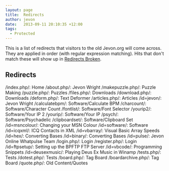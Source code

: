 ```yaml
---
layout: page
title:  Redirects
author: jevon
date:   2013-09-11 20:10:35 +12:00
tags:
  - Protected
---
```


This is a list of redirects that visitors to the old Jevon.org will come across. They are applied in order (with regular expression matching). Hits that don't match these will show up in [Redirects Broken](Redirects_Broken.md).


## Redirects
/index.php/: Home
/about.php/: Jevon Wright
/makepuzzle.php/: Puzzle Making
/puzzle.php/: Puzzles
/files.php/: Downloads
/download.php/: Downloads
/deform.php/: Text Deformer
/articles.php/: Articles
/id=jevon/: Jevon Wright
/calculatebpm/: Software/Calculate BPM
/charcount/: Software/Character Count
/fontlist/: Software/Font Selector
/yourip2/: Software/Your IP 2
/yourip/: Software/Your IP
/psych/: Software/Psychadelic
/clipboardset/: Software/Clipboard Set
/id=msncolour/: Changing your MSN Colour
/id=software/: Software
/id=icqxml/: ICQ Contacts in XML
/id=vbarray/: Visual Basic Array Speeds
/id=hex/: Converting Bases
/id=binary/: Converting Bases
/id=pulse/: Jevon Online Whatpulse Team
/login.php/: Login
/register.php/: Login
/id=ftpsetup/: Setting up the BPFTP FTP Server
/id=vbcode/: Programming Snippets
/id=deusexmusic/: Playing Deus Ex Music in Winamp
/tests.php/: Tests
/dotest.php/: Tests
/board.php/: Tag Board
/boardarchive.php/: Tag Board
/quote.php/: Old Content/Quotes

